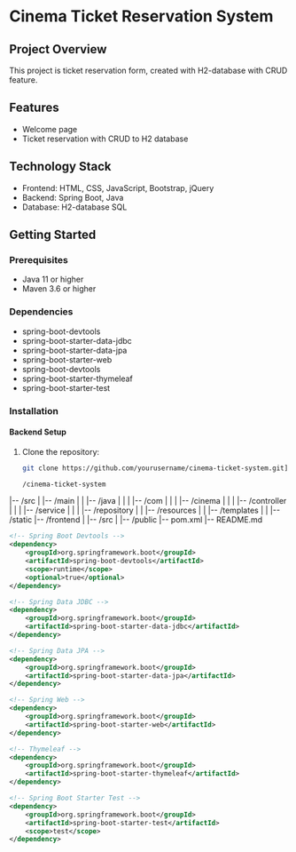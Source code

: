 
# Cinema Ticket Reservation System

## Project Overview
This project is ticket reservation form, created with H2-database with CRUD feature.

## Features
- Welcome page
- Ticket reservation with CRUD to H2 database

## Technology Stack
- Frontend: HTML, CSS, JavaScript, Bootstrap, jQuery
- Backend: Spring Boot, Java
- Database: H2-database SQL

## Getting Started

### Prerequisites
- Java 11 or higher
- Maven 3.6 or higher

### Dependencies
- spring-boot-devtools
-  spring-boot-starter-data-jdbc
-  spring-boot-starter-data-jpa
-   spring-boot-starter-web
-    spring-boot-devtools
- spring-boot-starter-thymeleaf
-  spring-boot-starter-test
### Installation

#### Backend Setup
1. Clone the repository:
   ```bash
   git clone https://github.com/yourusername/cinema-ticket-system.git](https://github.com/AreArjane/ticket-reservation.git

   /cinema-ticket-system
|-- /src
|   |-- /main
|   |   |-- /java
|   |   |   |-- /com
|   |   |       |-- /cinema
|   |   |           |-- /controller
|   |   |           |-- /service
|   |   |           |-- /repository
|   |   |-- /resources
|   |       |-- /templates
|   |       |-- /static
|-- /frontend
|   |-- /src
|   |-- /public
|-- pom.xml
|-- README.md


```xml
<!-- Spring Boot Devtools -->
<dependency>
    <groupId>org.springframework.boot</groupId>
    <artifactId>spring-boot-devtools</artifactId>
    <scope>runtime</scope>
    <optional>true</optional>
</dependency>

<!-- Spring Data JDBC -->
<dependency>
    <groupId>org.springframework.boot</groupId>
    <artifactId>spring-boot-starter-data-jdbc</artifactId>
</dependency>

<!-- Spring Data JPA -->
<dependency>
    <groupId>org.springframework.boot</groupId>
    <artifactId>spring-boot-starter-data-jpa</artifactId>
</dependency>

<!-- Spring Web -->
<dependency>
    <groupId>org.springframework.boot</groupId>
    <artifactId>spring-boot-starter-web</artifactId>
</dependency>

<!-- Thymeleaf -->
<dependency>
    <groupId>org.springframework.boot</groupId>
    <artifactId>spring-boot-starter-thymeleaf</artifactId>
</dependency>

<!-- Spring Boot Starter Test -->
<dependency>
    <groupId>org.springframework.boot</groupId>
    <artifactId>spring-boot-starter-test</artifactId>
    <scope>test</scope>
</dependency>
